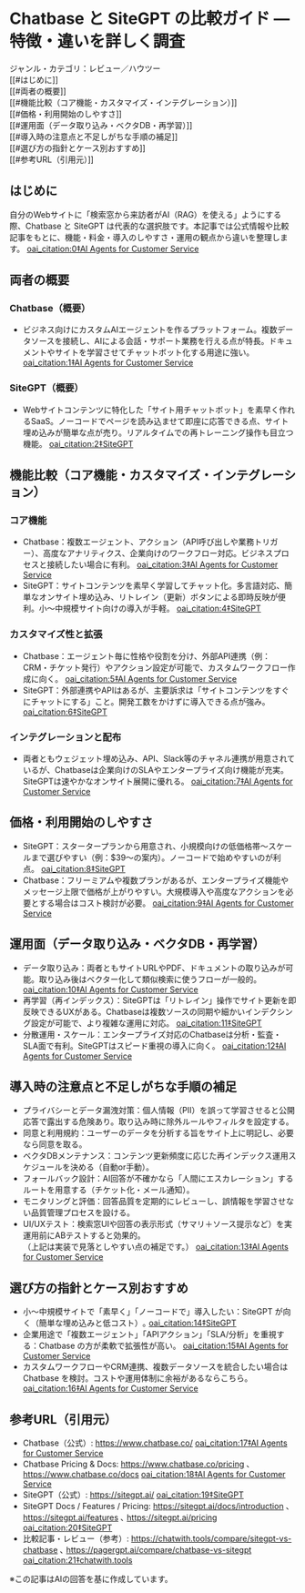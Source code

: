 # Chatbase と SiteGPT の比較ガイド — 特徴・違いを詳しく調査

ジャンル・カテゴリ：レビュー／ハウツー  
[[#はじめに]]  
[[#両者の概要]]  
[[#機能比較（コア機能・カスタマイズ・インテグレーション）]]  
[[#価格・利用開始のしやすさ]]  
[[#運用面（データ取り込み・ベクタDB・再学習）]]  
[[#導入時の注意点と不足しがちな手順の補足]]  
[[#選び方の指針とケース別おすすめ]]  
[[#参考URL（引用元）]]  

## はじめに
自分のWebサイトに「検索窓から来訪者がAI（RAG）を使える」ようにする際、Chatbase と SiteGPT は代表的な選択肢です。本記事では公式情報や比較記事をもとに、機能・料金・導入のしやすさ・運用の観点から違いを整理します。 [oai_citation:0‡AI Agents for Customer Service](https://www.chatbase.co/?utm_source=chatgpt.com)

## 両者の概要
### Chatbase（概要）
- ビジネス向けにカスタムAIエージェントを作るプラットフォーム。複数データソースを接続し、AIによる会話・サポート業務を行える点が特長。ドキュメントやサイトを学習させてチャットボット化する用途に強い。 [oai_citation:1‡AI Agents for Customer Service](https://www.chatbase.co/?utm_source=chatgpt.com)

### SiteGPT（概要）
- Webサイトコンテンツに特化した「サイト用チャットボット」を素早く作れるSaaS。ノーコードでページを読み込ませて即座に応答できる点、サイト埋め込みが簡単な点が売り。リアルタイムでの再トレーニング操作も目立つ機能。 [oai_citation:2‡SiteGPT](https://sitegpt.ai/?utm_source=chatgpt.com)

## 機能比較（コア機能・カスタマイズ・インテグレーション）
### コア機能
- Chatbase：複数エージェント、アクション（API呼び出しや業務トリガー）、高度なアナリティクス、企業向けのワークフロー対応。ビジネスプロセスと接続したい場合に有利。 [oai_citation:3‡AI Agents for Customer Service](https://www.chatbase.co/?utm_source=chatgpt.com)  
- SiteGPT：サイトコンテンツを素早く学習してチャット化。多言語対応、簡単なオンサイト埋め込み、リトレイン（更新）ボタンによる即時反映が便利。小〜中規模サイト向けの導入が手軽。 [oai_citation:4‡SiteGPT](https://sitegpt.ai/?utm_source=chatgpt.com)

### カスタマイズ性と拡張
- Chatbase：エージェント毎に性格や役割を分け、外部API連携（例：CRM・チケット発行）やアクション設定が可能で、カスタムワークフロー作成に向く。 [oai_citation:5‡AI Agents for Customer Service](https://www.chatbase.co/docs?utm_source=chatgpt.com)  
- SiteGPT：外部連携やAPIはあるが、主要訴求は「サイトコンテンツをすぐにチャットにする」こと。開発工数をかけずに導入できる点が強み。 [oai_citation:6‡SiteGPT](https://sitegpt.ai/docs/introduction?utm_source=chatgpt.com)

### インテグレーションと配布
- 両者ともウェジェット埋め込み、API、Slack等のチャネル連携が用意されているが、Chatbaseは企業向けのSLAやエンタープライズ向け機能が充実。SiteGPTは速やかなオンサイト展開に優れる。 [oai_citation:7‡AI Agents for Customer Service](https://www.chatbase.co/pricing?utm_source=chatgpt.com)

## 価格・利用開始のしやすさ
- SiteGPT：スタータープランから用意され、小規模向けの低価格帯〜スケールまで選びやすい（例：$39〜の案内）。ノーコードで始めやすいのが利点。 [oai_citation:8‡SiteGPT](https://sitegpt.ai/pricing?utm_source=chatgpt.com)  
- Chatbase：フリーミアムや複数プランがあるが、エンタープライズ機能やメッセージ上限で価格が上がりやすい。大規模導入や高度なアクションを必要とする場合はコスト検討が必要。 [oai_citation:9‡AI Agents for Customer Service](https://www.chatbase.co/pricing?utm_source=chatgpt.com)

## 運用面（データ取り込み・ベクタDB・再学習）
- データ取り込み：両者ともサイトURLやPDF、ドキュメントの取り込みが可能。取り込み後はベクター化して類似検索に使うフローが一般的。 [oai_citation:10‡AI Agents for Customer Service](https://www.chatbase.co/?utm_source=chatgpt.com)  
- 再学習（再インデックス）：SiteGPTは「リトレイン」操作でサイト更新を即反映できるUXがある。Chatbaseは複数ソースの同期や細かいインデクシング設定が可能で、より複雑な運用に対応。 [oai_citation:11‡SiteGPT](https://sitegpt.ai/docs/introduction?utm_source=chatgpt.com)  
- 分散運用・スケール：エンタープライズ対応のChatbaseは分析・監査・SLA面で有利。SiteGPTはスピード重視の導入に向く。 [oai_citation:12‡AI Agents for Customer Service](https://www.chatbase.co/pricing?utm_source=chatgpt.com)

## 導入時の注意点と不足しがちな手順の補足
- プライバシーとデータ漏洩対策：個人情報（PII）を誤って学習させると公開応答で露出する危険あり。取り込み時に除外ルールやフィルタを設定する。  
- 同意と利用規約：ユーザーのデータを分析する旨をサイト上に明記し、必要なら同意を取る。  
- ベクタDBメンテナンス：コンテンツ更新頻度に応じた再インデックス運用スケジュールを決める（自動or手動）。  
- フォールバック設計：AI回答が不確かなら「人間にエスカレーション」するルートを用意する（チケット化・メール通知）。  
- モニタリングと評価：回答品質を定期的にレビューし、誤情報を学習させない品質管理プロセスを設ける。  
- UI/UXテスト：検索窓UIや回答の表示形式（サマリ＋ソース提示など）を実運用前にABテストすると効果的。  
（上記は実装で見落としやすい点の補足です。） [oai_citation:13‡AI Agents for Customer Service](https://www.chatbase.co/docs?utm_source=chatgpt.com)

## 選び方の指針とケース別おすすめ
- 小〜中規模サイトで「素早く」「ノーコードで」導入したい：SiteGPT が向く（簡単な埋め込みと低コスト）｡ [oai_citation:14‡SiteGPT](https://sitegpt.ai/?utm_source=chatgpt.com)  
- 企業用途で「複数エージェント」「APIアクション」「SLA/分析」を重視する：Chatbase の方が柔軟で拡張性が高い。 [oai_citation:15‡AI Agents for Customer Service](https://www.chatbase.co/?utm_source=chatgpt.com)  
- カスタムワークフローやCRM連携、複数データソースを統合したい場合は Chatbase を検討。コストや運用体制に余裕があるならこちら。 [oai_citation:16‡AI Agents for Customer Service](https://www.chatbase.co/docs?utm_source=chatgpt.com)

## 参考URL（引用元）
- Chatbase（公式）: https://www.chatbase.co/  [oai_citation:17‡AI Agents for Customer Service](https://www.chatbase.co/?utm_source=chatgpt.com)  
- Chatbase Pricing & Docs: https://www.chatbase.co/pricing ､ https://www.chatbase.co/docs  [oai_citation:18‡AI Agents for Customer Service](https://www.chatbase.co/pricing?utm_source=chatgpt.com)  
- SiteGPT（公式）: https://sitegpt.ai/  [oai_citation:19‡SiteGPT](https://sitegpt.ai/?utm_source=chatgpt.com)  
- SiteGPT Docs / Features / Pricing: https://sitegpt.ai/docs/introduction ､ https://sitegpt.ai/features ､ https://sitegpt.ai/pricing  [oai_citation:20‡SiteGPT](https://sitegpt.ai/docs/introduction?utm_source=chatgpt.com)  
- 比較記事・レビュー（参考）: https://chatwith.tools/compare/sitegpt-vs-chatbase ､ https://pagergpt.ai/compare/chatbase-vs-sitegpt  [oai_citation:21‡chatwith.tools](https://chatwith.tools/compare/sitegpt-vs-chatbase?utm_source=chatgpt.com)

※この記事はAIの回答を基に作成しています。
